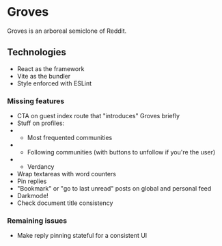 # Groves

Groves is an arboreal semiclone of Reddit.

## Technologies

- React as the framework
- Vite as the bundler
- Style enforced with ESLint

### Missing features

- CTA on guest index route that "introduces" Groves briefly
- Stuff on profiles:
- - Most frequented communities
- - Following communities (with buttons to unfollow if you're the user)
- - Verdancy
- Wrap textareas with word counters
- Pin replies
- "Bookmark" or "go to last unread" posts on global and personal feed
- Darkmode!
- Check document title consistency

### Remaining issues

- Make reply pinning stateful for a consistent UI
